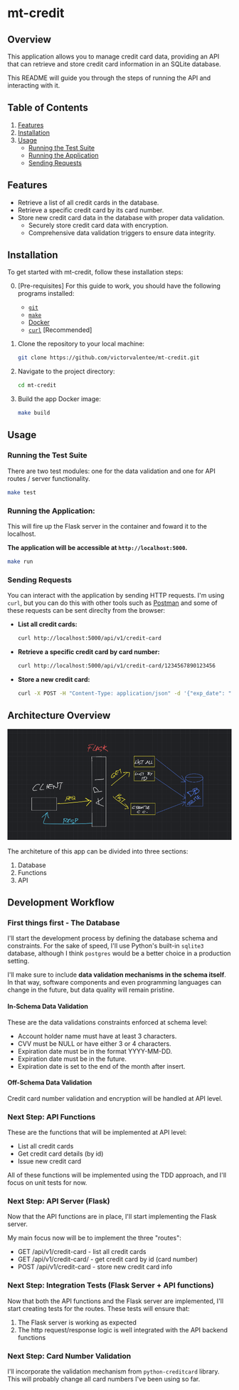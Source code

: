 # mt-credit

## Overview

This application allows you to manage credit card data, providing an API that can retrieve and store credit card information in an SQLite database. 

This README will guide you through the steps of running the API and interacting with it.

## Table of Contents

1. [Features](#features)
2. [Installation](#installation)
3. [Usage](#usage)
    - [Running the Test Suite](#running-the-test-suite)
    - [Running the Application](#running-the-application)
    - [Sending Requests](#sending-requests)

## Features

- Retrieve a list of all credit cards in the database.
- Retrieve a specific credit card by its card number.
- Store new credit card data in the database with proper data validation.
    - Securely store credit card data with encryption.
    - Comprehensive data validation triggers to ensure data integrity.

## Installation

To get started with mt-credit, follow these installation steps:

0. [Pre-requisites] For this guide to work, you should have the following programs installed:
    - [`git`](https://git-scm.com/downloads)
    - [`make`](https://www.gnu.org/software/make/#download)
    - [Docker](https://www.docker.com/)
    - [`curl`](https://curl.se/download.html) [Recommended]

1. Clone the repository to your local machine:

    ```bash
    git clone https://github.com/victorvalentee/mt-credit.git
    ```

2. Navigate to the project directory:

    ```bash
    cd mt-credit
    ```

3. Build the app Docker image:

    ```bash
    make build
    ```

## Usage

### Running the Test Suite

There are two test modules: one for the data validation and one for API routes / server functionality.

```bash
make test
```

### Running the Application:

This will fire up the Flask server in the container and foward it to the localhost.

**The application will be accessible at `http://localhost:5000`.**

```bash
make run
```

### Sending Requests

You can interact with the application by sending HTTP requests. I'm using `curl`, but you can do this with other tools such as [Postman](https://www.postman.com/) and some of these requests can be sent direclty from the browser:

- **List all credit cards:**

  ```bash
  curl http://localhost:5000/api/v1/credit-card
  ```

- **Retrieve a specific credit card by card number:**

  ```bash
  curl http://localhost:5000/api/v1/credit-card/1234567890123456
  ```

- **Store a new credit card:**

  ```bash
  curl -X POST -H "Content-Type: application/json" -d '{"exp_date": "2025-12-31", "holder_name": "John Doe", "card_number": "4111111111111111", "cvv": 123}' http://localhost:5000/api/v1/credit-card
  ```

## Architecture Overview
![Architecture Overview](docs/img/architecture_overview.png)

The architeture of this app can be divided into three sections:
1. Database
2. Functions
3. API

## Development Workflow

### First things first - The Database

I'll start the development process by defining the database schema and constraints. For the sake of speed, I'll use Python's built-in `sqlite3` database, although I think `postgres` would be a better choice in a production setting.

I'll make sure to include **data validation mechanisms in the schema itself**. In that way, software components and even programming languages can change in the future, but data quality will remain pristine.

#### In-Schema Data Validation
These are the data validations constraints enforced at schema level:
- Account holder name must have at least 3 characters.
- CVV must be NULL or have either 3 or 4 characters.
- Expiration date must be in the format YYYY-MM-DD.
- Expiration date must be in the future.
- Expiration date is set to the end of the month after insert.

#### Off-Schema Data Validation
Credit card number validation and encryption will be handled at API level.

### Next Step: API Functions
These are the functions that will be implemented at API level:
- List all credit cards
- Get credit card details (by id)
- Issue new credit card

All of these functions will be implemented using the TDD approach, and I'll focus on unit tests for now.

### Next Step: API Server (Flask)
Now that the API functions are in place, I'll start implementing the Flask server.

My main focus now will be to implement the three "routes":
- GET /api/v1/credit-card - list all credit cards
- GET /api/v1/credit-card/<id> - get credit card by id (card number)
- POST /api/v1/credit-card - store new credit card info

### Next Step: Integration Tests (Flask Server + API functions)
Now that both the API functions and the Flask server are implemented, I'll start creating tests for the routes.
These tests will ensure that:
1. The Flask server is working as expected
2. The http request/response logic is well integrated with the API backend functions

### Next Step: Card Number Validation
I'll incorporate the validation mechanism from `python-creditcard` library. This will probably change all card numbers I've been using so far.
